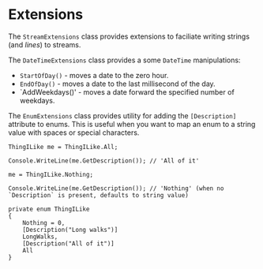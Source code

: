 # Extensions

The `StreamExtensions` class provides extensions to faciliate writing strings (and *lines*) to streams.

The `DateTimeExtensions` class provides a some `DateTime` manipulations:

- `StartOfDay()` - moves a date to the zero hour.
- `EndOfDay()` - moves a date to the last millisecond of the day.
- `AddWeekdays()' - moves a date forward the specified number of weekdays.

The `EnumExtensions` class provides utility for adding the `[Description]` attribute to enums.
This is useful when you want to map an enum to a string value with spaces or special characters.

```
ThingILike me = ThingILike.All;

Console.WriteLine(me.GetDescription()); // 'All of it'

me = ThingILike.Nothing;

Console.WriteLine(me.GetDescription()); // 'Nothing' (when no `Description` is present, defaults to string value)

private enum ThingILike
{
    Nothing = 0,
    [Description("Long walks")]
    LongWalks,
    [Description("All of it")]
    All
}

```